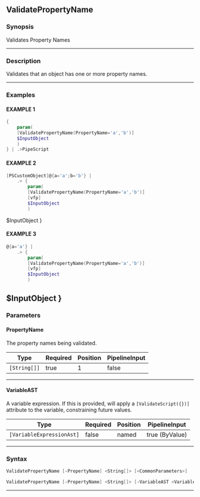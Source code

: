 ValidatePropertyName
--------------------
### Synopsis
Validates Property Names

---
### Description

Validates that an object has one or more property names.

---
### Examples
#### EXAMPLE 1
```PowerShell
{
    param(
    [ValidatePropertyName(PropertyName='a','b')]
    $InputObject
    )
} | .>PipeScript
```

#### EXAMPLE 2
```PowerShell
[PSCustomObject]@{a='a';b='b'} |
    .> {
        param(
        [ValidatePropertyName(PropertyName='a','b')]
        [vfp]
        $InputObject
        )
```
$InputObject
    }
#### EXAMPLE 3
```PowerShell
@{a='a'} |
    .> {
        param(
        [ValidatePropertyName(PropertyName='a','b')]
        [vfp]
        $InputObject
        )
```
$InputObject
    }
---
### Parameters
#### **PropertyName**

The property names being validated.






|Type        |Required|Position|PipelineInput|
|------------|--------|--------|-------------|
|`[String[]]`|true    |1       |false        |



---
#### **VariableAST**

A variable expression.
If this is provided, will apply a ```[ValidateScript({})]``` attribute to the variable, constraining future values.






|Type                     |Required|Position|PipelineInput |
|-------------------------|--------|--------|--------------|
|`[VariableExpressionAst]`|false   |named   |true (ByValue)|



---
### Syntax
```PowerShell
ValidatePropertyName [-PropertyName] <String[]> [<CommonParameters>]
```
```PowerShell
ValidatePropertyName [-PropertyName] <String[]> [-VariableAST <VariableExpressionAst>] [<CommonParameters>]
```
---

